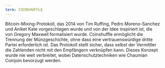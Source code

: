 ```yaml
---
term: COINSHUFFLE
---
```


Bitcoin-Mixing-Protokoll, das 2014 von Tim Ruffing, Pedro Moreno-Sanchez und Aniket Kate vorgeschlagen wurde und von der Idee inspiriert ist, die von Gregory Maxwell formalisiert wurde. Coinshuffle ermöglicht die Trennung der Münzgeschichte, ohne dass eine vertrauenswürdige dritte Partei erforderlich ist. Das Protokoll stellt sicher, dass selbst der Vermittler die Zahlenden nicht mit den Empfängern verknüpfen kann. Dieses Konzept wurde nie weit verbreitet, wobei Datenschutztechniken wie Chaumian Coinjoin bevorzugt werden.